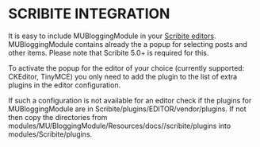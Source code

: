 # SCRIBITE INTEGRATION

It is easy to include MUBloggingModule in your [Scribite editors](https://github.com/zikula-modules/Scribite/).
MUBloggingModule contains already the a popup for selecting posts and other items.
Please note that Scribite 5.0+ is required for this.

To activate the popup for the editor of your choice (currently supported: CKEditor, TinyMCE)
you only need to add the plugin to the list of extra plugins in the editor configuration.

If such a configuration is not available for an editor check if the plugins for
MUBloggingModule are in Scribite/plugins/EDITOR/vendor/plugins. If not then copy the directories from
    modules/MU/BloggingModule/Resources/docs//scribite/plugins into modules/Scribite/plugins.
